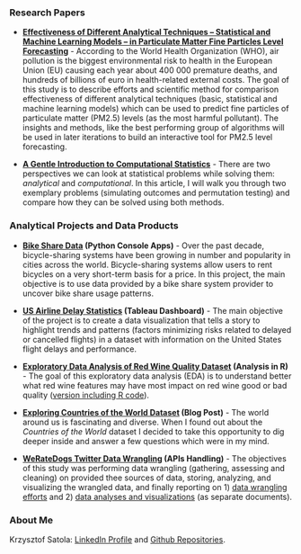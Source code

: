 ### **Research Papers**

- **[Effectiveness of Different Analytical Techniques – Statistical and Machine Learning Models – in Particulate Matter Fine Particles Level Forecasting](https://ksatola.github.io/projects/air_pollution_phase01/air-pollution-phase-01.html)** - According to the World Health Organization (WHO), air pollution is the biggest environmental risk to health in the European Union (EU) causing each year about 400 000 premature deaths, and hundreds of billions of euro in health-related external costs. The goal of this study is to describe efforts and scientific method for comparison effectiveness of different analytical techniques (basic, statistical and machine learning models) which can be used to predict fine particles of particulate matter (PM2.5) levels (as the most harmful pollutant). The insights and methods, like the best performing group of algorithms will be used in later iterations to build an interactive tool for PM2.5 level forecasting.

- **[A Gentle Introduction to Computational Statistics](https://github.com/ksatola/Computational-Statistics/blob/master/README.md)** - There are two perspectives we can look at statistical problems while solving them: _analytical_ and _computational_. In this article, I will walk you through two exemplary problems (simulating outcomes and permutation testing) and compare how they can be solved using both methods.


### **Analytical Projects and Data Products**

- **[Bike Share Data](https://github.com/ksatola/Bike-Share-Data) (Python Console Apps)** - Over the past decade, bicycle-sharing systems have been growing in number and popularity in cities across the world. Bicycle-sharing systems allow users to rent bicycles on a very short-term basis for a price. In this project, the main objective is to use data provided by a bike share system provider to uncover bike share usage patterns.

- **[US Airline Delay Statistics](https://github.com/ksatola/US-Airline-Delay-Statistics) (Tableau Dashboard)** - The main objective of the project is to create a data visualization that tells a story to highlight trends and patterns (factors minimizing risks related to delayed or cancelled flights) in a dataset with information on the United States flight delays and performance.

- **[Exploratory Data Analysis of Red Wine Quality Dataset](https://ksatola.github.io/projects/EDA_RedWineQuality_Final.html) (Analysis in R)** - The goal of this exploratory data analysis (EDA) is to understand better what red wine features may have most impact on red wine good or bad quality ([version including R code](https://ksatola.github.io/projects/EDA_RedWineQuality_FinalwithCode.html)).

- **[Exploring Countries of the World Dataset](https://github.com/ksatola/Countries-of-the-World/blob/master/BlogPost.md) (Blog Post)** - The world around us is fascinating and diverse. When I found out about the _Countries of the World_ dataset I decided to take this opportunity to dig deeper inside and answer a few questions which were in my mind.

- **[WeRateDogs Twitter Data Wrangling](https://ksatola.github.io/projects/wrangle_act.html) (APIs Handling)** - The objectives of this study was performing data wrangling (gathering, assessing and cleaning) on provided thee sources of data, storing, analyzing, and visualizing the wrangled data, and finally reporting on 1) [data wrangling efforts](https://ksatola.github.io/projects/wrangle_report.pdf) and 2) [data analyses and visualizations](https://ksatola.github.io/projects/wrangle_preso.pdf) (as separate documents).


### **About Me**

Krzysztof Satola: [LinkedIn Profile](https://www.linkedin.com/in/ksatola/) and [Github Repositories](https://github.com/ksatola).
